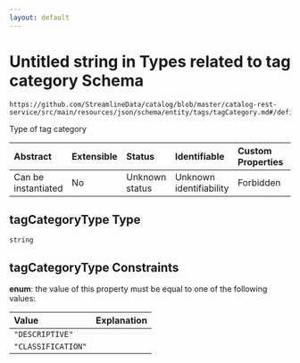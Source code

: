 ```yaml
---
layout: default
---
```


# Untitled string in Types related to tag category Schema

```text
https://github.com/StreamlineData/catalog/blob/master/catalog-rest-service/src/main/resources/json/schema/entity/tags/tagCategory.md#/definitions/tagCategoryType
```

Type of tag category

| Abstract | Extensible | Status | Identifiable | Custom Properties | Additional Properties | Access Restrictions | Defined In |
| :--- | :--- | :--- | :--- | :--- | :--- | :--- | :--- |
| Can be instantiated | No | Unknown status | Unknown identifiability | Forbidden | Allowed | none | [tagCategory.json\*](tagcategory.md) |

## tagCategoryType Type

`string`

## tagCategoryType Constraints

**enum**: the value of this property must be equal to one of the following values:

| Value | Explanation |
| :--- | :--- |
| `"DESCRIPTIVE"` |  |
| `"CLASSIFICATION"` |  |

